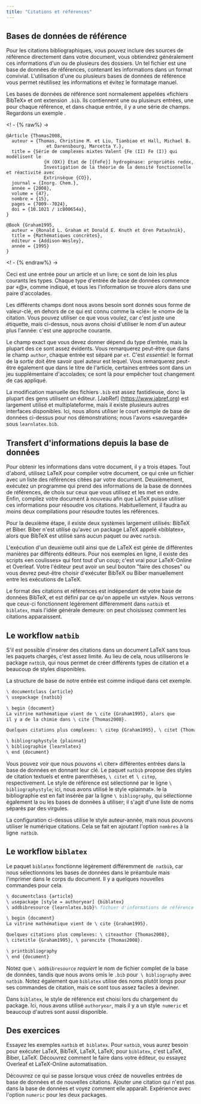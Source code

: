 ```yaml
---
title: "Citations et références"
---
```

<script>
comprend = {
 "pre1": {
    "pre0": "learnlatex.bib"
   },
 "pre2": {
    "pre0": "learnlatex.bib"
   }
}
</script>

## Bases de données de référence

Pour les citations bibliographiques, vous pouvez inclure des sources de référence directement dans
votre document, vous obtiendrez généralement ces informations d'un ou de plusieurs
des dossiers. Un tel fichier est une base de données de références, contenant les informations dans un
format convivial. L'utilisation d'une ou plusieurs bases de données de référence vous permet
réutilisez les informations et évitez le formatage manuel.

Les bases de données de référence sont normalement appelées «fichiers BibTeX» et ont
extension `.bib`. Ils contiennent une ou plusieurs entrées, une pour chaque référence, et
dans chaque entrée, il y a une série de champs. Regardons un exemple
.

<! - {% raw%} ->
```
@Article {Thomas2008,
  auteur = {Thomas, Christine M. et Liu, Tianbiao et Hall, Michael B.
               et Darensbourg, Marcetta Y.},
  title = {Série de complexes mixtes Valent {Fe (II) Fe (I)} qui modélisent le
              {H (OX)} État de [{FeFe}] hydrogénase: propriétés redox,
              Investigation de la théorie de la densité fonctionnelle et réactivité avec
              Extrinsèque {CO}},
  journal = {Inorg. Chem.},
  année = {2008},
  volume = {47},
  nombre = {15},
  pages = {7009--7024},
  doi = {10.1021 / ic800654a},
}

@Book {Graham1995,
  auteur = {Ronald L. Graham et Donald E. Knuth et Oren Patashnik},
  title = {Mathématiques concrètes},
  éditeur = {Addison-Wesley},
  année = {1995}
}
```
<! - {% endraw%} ->

Ceci est une entrée pour un article et un livre; ce sont de loin les plus courants
les types. Chaque type d'entrée de base de données commence par «@», comme indiqué, et tous les
l'information se trouve alors dans une paire d'accolades.

Les différents champs dont nous avons besoin sont donnés sous forme de valeur-clé, en dehors de ce qui est
connu comme la «clé»: le «nom» de la citation. Vous pouvez utiliser ce que vous voulez,
car c'est juste une étiquette, mais ci-dessus, nous avons choisi d'utiliser le nom d'un auteur plus
l'année: c'est une approche courante.

Le champ exact que vous devez donner dépend du type d’entrée, mais la plupart des
ce sont assez évidents. Vous remarquerez peut-être que dans le champ `author`, chaque entrée
est séparé par `et`. C'est _essentiel_: le format de la _sortie_ doit être
savoir quel auteur est lequel. Vous remarquerez peut-être également que dans le titre de l'article,
certaines entrées sont dans un jeu supplémentaire d'accolades; ce sont là pour empêcher tout
changement de cas appliqué.

La modification manuelle des fichiers `.bib` est assez fastidieuse, donc la plupart des gens utilisent un
éditeur. [JabRef] (https://www.jabref.org) est largement utilisé et multiplateforme,
mais il existe plusieurs autres interfaces disponibles. Ici, nous allons utiliser le court
exemple de base de données ci-dessus pour nos démonstrations; nous l'avons «sauvegardé» sous
`learnlatex.bib`.

## Transfert d'informations depuis la base de données

Pour obtenir les informations dans votre document, il y a trois étapes.
Tout d'abord, utilisez LaTeX pour compiler votre document, ce qui crée un fichier avec un
liste des références citées par votre document. Deuxièmement, exécutez un
programme qui prend des informations de la base de données de références, de choix
sur ceux que vous utilisez et les met en ordre. Enfin, compilez
votre document à nouveau afin que LaTeX puisse utiliser ces informations pour résoudre
vos citations. Habituellement, il faudra au moins deux compilations pour
résoudre toutes les références.

Pour la deuxième étape, il existe deux systèmes largement utilisés: BibTeX et
Biber. Biber n'est utilisé qu'avec un package LaTeX appelé «biblatex», alors que
BibTeX est utilisé sans aucun paquet ou avec `natbib`.

L'exécution d'un deuxième outil ainsi que de LaTeX est gérée de différentes manières par différents
éditeurs. Pour nos exemples en ligne, il existe des scripts «en coulisses»
qui font tout d'un coup; c'est vrai pour LaTeX-Online et Overleaf. Votre
l'éditeur peut avoir un seul bouton "faire des choses" ou vous devrez peut-être choisir d'exécuter
BibTeX ou Biber manuellement entre les exécutions de LaTeX.

Le format des citations et références est indépendant de votre base de données BibTeX,
et est défini par ce qu'on appelle un «style». Nous verrons que ceux-ci fonctionnent légèrement
différemment dans `natbib` et` biblatex`, mais l'idée générale demeure: on peut
choisissez comment les citations apparaissent.

## Le workflow `natbib`

S'il est possible d'insérer des citations dans un document LaTeX sans
tous les paquets chargés, c'est assez limité. Au lieu de cela, nous utiliserons le
package `natbib`, qui nous permet de créer différents types de citation et
a beaucoup de styles disponibles.

La structure de base de notre entrée est comme indiqué dans cet exemple.

```latex
\ documentclass {article}
\ usepackage {natbib}

\ begin {document}
La vitrine mathématique vient de \ cite {Graham1995}, alors que
il y a de la chimie dans \ cite {Thomas2008}.

Quelques citations plus complexes: \ citep {Graham1995}, \ citet {Thomas2008}.

\ bibliographystyle {plainnat}
\ bibliographie {learnlatex}
\ end {document}
```

Vous pouvez voir que nous pouvons «\ citer» différentes entrées dans la base de données en donnant leur
clé. Le paquet `natbib` propose des styles de citation textuels et entre parenthèses,
`\ citet` et` \ citep`, respectivement. Le style de référence est sélectionné par le
ligne `\ bibliographystyle`; ici, nous avons utilisé le style «plainnat». le
la bibliographie est en fait insérée par la ligne `\ bibliography`, qui sélectionne également
la ou les bases de données à utiliser; il s'agit d'une liste de noms séparés par des virgules.

La configuration ci-dessus utilise le style auteur-année, mais nous pouvons utiliser le numérique
citations. Cela se fait en ajoutant l'option `nombres` à la ligne` natbib`.

## Le workflow `biblatex`

Le paquet `biblatex` fonctionne légèrement différemment de` natbib`, car nous sélectionnons
les bases de données dans le préambule mais l'imprimer dans le corps du document. Il y a
quelques nouvelles commandes pour cela.

```latex
\ documentclass {article}
\ usepackage [style = authoryear] {biblatex}
\ addbibresource {learnlatex.bib}% fichier d'informations de référence

\ begin {document}
La vitrine mathématique vient de \ cite {Graham1995}.

Quelques citations plus complexes: \ citeauthor {Thomas2008},
\ citetitle {Graham1995}, \ parencite {Thomas2008}.

\ printbibliography
\ end {document}
```

Notez que `\ addbibresource` _requiert_ le nom de fichier complet de la base de données, tandis que
nous avons omis le `.bib` pour` \ bibliography` avec `natbib`. Notez également que
`biblatex` utilise des noms plutôt longs pour ses commandes de citation, mais ce sont
tous assez faciles à deviner.

Dans `biblatex`, le style de référence est choisi lors du chargement du package. Ici,
nous avons utilisé `authoryear`, mais il y a un style` numeric` et beaucoup d'autres sont
aussi disponible.

## Des exercices

Essayez les exemples `natbib` et` biblatex`. Pour `natbib`, vous aurez besoin
pour exécuter LaTeX, BibTeX, LaTeX, LaTeX; pour `biblatex`, c'est LaTeX, Biber, LaTeX.
Découvrez comment le faire dans votre éditeur, ou essayez Overleaf et LaTeX-Online
automatisation.

Découvrez ce qui se passe lorsque vous créez de nouvelles entrées de base de données et de nouvelles citations. Ajouter
une citation qui n'est pas dans la base de données et voyez comment elle apparaît. Expérience
avec l'option `numeric` pour les deux packages.


